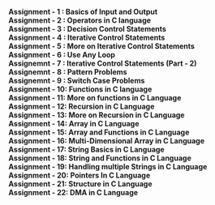 <b>Assignment - 1 : Basics of Input and Output</b><br>
<b>Assignment - 2 : Operators in C language</b><br>
<b>Assignment - 3 : Decision Control Statements</b><br>
<b>Assignment - 4 : Iterative Control Statements</b><br>
<b>Assignment - 5 : More on Iterative Control Statements</b><br>
<b>Assignment - 6 : Use Any Loop</b><br>
<b>Assignemnt - 7 : Iterative Control Statements (Part - 2)</b><br>
<b>Assignemnt - 8 : Pattern Problems</b><br>
<b>Assignemnt - 9 : Switch Case Problems</b><br>
<b>Assignment - 10: Functions in C language</b><br>
<b>Assignment - 11: More on functions in C Language</b><br>
<b>Assignment - 12: Recursion in C Language</b><br>
<b>Assignment - 13: More on Recursion in C Language</b><br>
<b>Assignment - 14: Array in C Language</b><br>
<b>Assignment - 15: Array and Functions in C Language</b><br>
<b>Assignment - 16: Multi-Dimensional Array in C Language</b><br>
<b>Assignment - 17: String Basics in C Language</b><br>
<b>Assignment - 18: String and Functions in C Language</b><br>
<b>Assignment - 19: Handling multiple Strings in C Language</b><br>
<b>Assignment - 20: Pointers In C Language</b><br>
<b>Assignment - 21: Structure in C Language</b><br>
<b>Assignment - 22: DMA in C Language</b><br>
